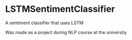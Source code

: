 # LSTMSentimentClassifier
A sentiment classifier that uses LSTM  

Was made as a project during NLP course at the university
